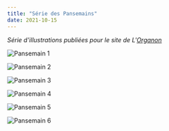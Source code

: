 ```yaml
---
title: "Série des Pansemains"
date: 2021-10-15
---
```


*Série d'illustrations publiées pour le site de L'[Organon](http://lorganon.ca/)*

![Pansemain 1]()

![Pansemain 2]()

![Pansemain 3]()

![Pansemain 4]()

![Pansemain 5]()

![Pansemain 6]()

